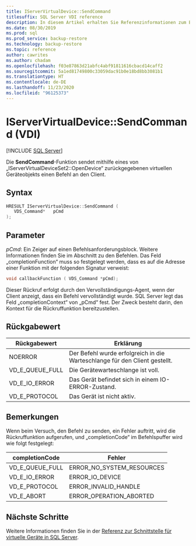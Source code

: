 ```yaml
---
title: IServerVirtualDevice::SendCommand
titlesuffix: SQL Server VDI reference
description: In diesem Artikel erhalten Sie Referenzinformationen zum Befehl „IServerVirtualDevice::SendCommand“.
ms.date: 08/30/2019
ms.prod: sql
ms.prod_service: backup-restore
ms.technology: backup-restore
ms.topic: reference
author: cawrites
ms.author: chadam
ms.openlocfilehash: f03e87863d21abfc4abf91811616cbacd14caff2
ms.sourcegitcommit: 5a1ed81749800c33059dac91b0e18bd8bb3081b1
ms.translationtype: HT
ms.contentlocale: de-DE
ms.lasthandoff: 11/23/2020
ms.locfileid: "96125373"
---
```

# <a name="iservervirtualdevicesendcommand-vdi"></a>IServerVirtualDevice::SendCommand (VDI)

[!INCLUDE [SQL Server](../../../includes/applies-to-version/sqlserver.md)]

Die **SendCommand**-Funktion sendet mithilfe eines von „IServerVirtualDeviceSet2::OpenDevice“ zurückgegebenen virtuellen Geräteobjekts einen Befehl an den Client.

## <a name="syntax"></a>Syntax

```c
HRESULT IServerVirtualDevice::SendCommand (
   VDS_Command*   pCmd
);
```

## <a name="parameters"></a>Parameter

*pCmd*: Ein Zeiger auf einen Befehlsanforderungsblock. Weitere Informationen finden Sie im Abschnitt zu den Befehlen. Das Feld „completionFunction“ muss so festgelegt werden, dass es auf die Adresse einer Funktion mit der folgenden Signatur verweist:

```c
void callbackFunction ( VDS_Command *pCmd);
```

Dieser Rückruf erfolgt durch den Vervollständigungs-Agent, wenn der Client anzeigt, dass ein Befehl vervollständigt wurde. SQL Server legt das Feld „completionContext“ von „pCmd“ fest. Der Zweck besteht darin, den Kontext für die Rückruffunktion bereitzustellen.

## <a name="return-value"></a>Rückgabewert

|Rückgabewert | Erklärung |
|---|---|
| NOERROR | Der Befehl wurde erfolgreich in die Warteschlange für den Client gestellt. |
| VD_E_QUEUE_FULL | Die Gerätewarteschlange ist voll. |
| VD_E_IO_ERROR | Das Gerät befindet sich in einem IO-ERROR-Zustand. |
| VD_E_PROTOCOL | Das Gerät ist nicht aktiv. |

## <a name="remarks"></a>Bemerkungen

Wenn beim Versuch, den Befehl zu senden, ein Fehler auftritt, wird die Rückruffunktion aufgerufen, und „completionCode“ im Befehlspuffer wird wie folgt festgelegt:

| completionCode | Fehler |
|---|---|
| VD_E_QUEUE_FULL | ERROR_NO_SYSTEM_RESOURCES |
| VD_E_IO_ERROR   | ERROR_IO_DEVICE |
| VD_E_PROTOCOL   | ERROR_INVALID_HANDLE |
| VD_E_ABORT      | ERROR_OPERATION_ABORTED |

## <a name="next-steps"></a>Nächste Schritte

Weitere Informationen finden Sie in der [Referenz zur Schnittstelle für virtuelle Geräte in SQL Server](reference-virtual-device-interface.md).